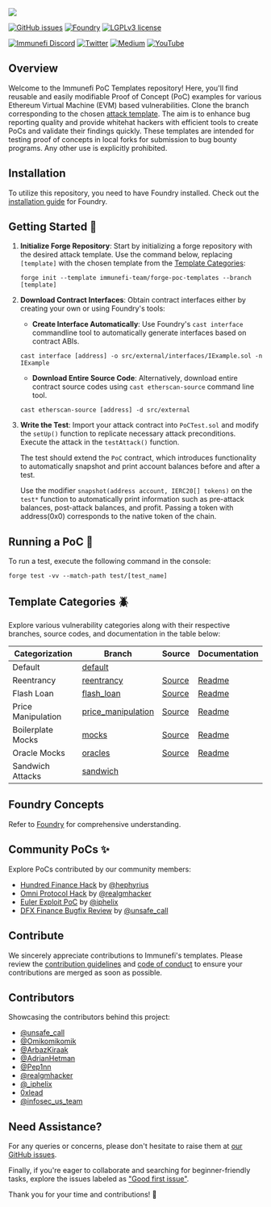 <a href="https://immunefi.com"><img src="https://github.com/immunefi-team/forge-poc-templates/blob/assets/imgs/Logo_white@3x.png"/></a>


[![GitHub issues](https://img.shields.io/github/issues/immunefi-team/forge-poc-templates.svg)](https://GitHub.com/immunefi-team/forge-poc-templates/issues/)
[![Foundry][foundry-badge]][foundry]
[![LGPLv3 license](https://img.shields.io/badge/License-LGPLv3-blue.svg)](./LICENSE)

[foundry]: https://getfoundry.sh/
[foundry-badge]: https://img.shields.io/badge/Built%20with-Foundry-FFDB1C.svg

[![Immunefi Discord](https://badgen.net/discord/online-members/immunefi)](https://discord.gg/immunefi)
[![Twitter](https://badgen.net/badge/icon/twitter?icon=twitter&label)](https://twitter.com/immunefi)
[![Medium](https://badgen.net/badge/icon/medium?icon=medium&label)](https://medium.com/immunefi)
[![YouTube](https://badgen.net/badge/icon/YouTube?icon=googleplay&label)](https://www.youtube.com/channel/UCmulw2BHpP6IiBM0Re0yP5Q)

## Overview

Welcome to the Immunefi PoC Templates repository! Here, you'll find reusable and easily modifiable Proof of Concept (PoC) examples for various Ethereum Virtual Machine (EVM) based vulnerabilities. Clone the branch corresponding to the chosen [attack template](#template-categories). The aim is to enhance bug reporting quality and provide whitehat hackers with efficient tools to create PoCs and validate their findings quickly. These templates are intended for testing proof of concepts in local forks for submission to bug bounty programs. Any other use is explicitly prohibited.

## Installation

To utilize this repository, you need to have Foundry installed. Check out the [installation guide](https://book.getfoundry.sh/getting-started/installation) for Foundry.

## Getting Started 📖

1. **Initialize Forge Repository**: Start by initializing a forge repository with the desired attack template. Use the command below, replacing `[template]` with the chosen template from the [Template Categories](#template-categories):
    ```
    forge init --template immunefi-team/forge-poc-templates --branch [template]
    ```

2. **Download Contract Interfaces**: Obtain contract interfaces either by creating your own or using Foundry's tools:
    - **Create Interface Automatically**: Use Foundry's `cast interface` commandline tool to automatically generate interfaces based on contract ABIs.

    ```
    cast interface [address] -o src/external/interfaces/IExample.sol -n IExample
    ```

    - **Download Entire Source Code**: Alternatively, download entire contract source codes using `cast etherscan-source` command line tool.

    ```
    cast etherscan-source [address] -d src/external
    ```

3. **Write the Test**: Import your attack contract into `PoCTest.sol` and modify the `setUp()` function to replicate necessary attack preconditions. Execute the attack in the `testAttack()` function.

    The test should extend the `PoC` contract, which introduces functionality to automatically snapshot and print account balances before and after a test.
    
    Use the modifier `snapshot(address account, IERC20[] tokens)` on the `test*` function to automatically print information such as pre-attack balances, post-attack balances, and profit. Passing a token with address(0x0) corresponds to the native token of the chain.

## Running a PoC 🚀

To run a test, execute the following command in the console:
```
forge test -vv --match-path test/[test_name]
```

## Template Categories 🪲

Explore various vulnerability categories along with their respective branches, source codes, and documentation in the table below:

| Categorization | Branch | Source | Documentation |
| -------------- | ------ | ------ | ------------- |
| Default | [default](https://github.com/immunefi-team/forge-poc-templates/tree/default) |  |  |
| Reentrancy | [reentrancy](https://github.com/immunefi-team/forge-poc-templates/tree/reentrancy) | [Source](./src/reentrancy/Reentrancy.sol) | [Readme](./src/reentrancy/README.md) |
| Flash Loan | [flash_loan](https://github.com/immunefi-team/forge-poc-templates/tree/flash_loan) | [Source](./src/flashloan/FlashLoan.sol) | [Readme](./src/flashloan/README.md) |
| Price Manipulation | [price_manipulation](https://github.com/immunefi-team/forge-poc-templates/tree/price_manipulation) | [Source](./src/pricemanipulation/PriceManipulation.sol) | [Readme](./src/pricemanipulation/README.md) |
| Boilerplate Mocks | [mocks](./src/mocks/) | [Source](./src/mocks/) | [Readme](./src/mocks/README.md) |
| Oracle Mocks | [oracles](./src/oracle/) | [Source](./src/oracle/) | [Readme](./src/oracle/README.md) |
| Sandwich Attacks | [sandwich](https://github.com/immunefi-team/forge-poc-templates/tree/sandwich) |  |  |

## Foundry Concepts

Refer to [Foundry](https://book.getfoundry.sh/) for comprehensive understanding.

## Community PoCs ✨

Explore PoCs contributed by our community members:

- [Hundred Finance Hack](https://medium.com/immunefi/a-poc-of-the-hundred-finance-heist-4121f23a098) by [@hephyrius](https://twitter.com/hephyrius)
- [Omni Protocol Hack](https://medium.com/immunefi/hack-analysis-omni-protocol-july-2022-2d35091a0109) by [@realgmhacker](https://twitter.com/realgmhacker)
- [Euler Exploit PoC](https://github.com/iphelix/euler-exploit-poc) by [@iphelix](https://twitter.com/_iphelix)
- [DFX Finance Bugfix Review](./pocs/DFXFinanceBugfixReview.sol) by [@unsafe_call](https://twitter.com/unsafe_call)

## Contribute

We sincerely appreciate contributions to Immunefi's templates. Please review the [contribution guidelines](.github/CONTRIBUTING.md) and [code of conduct](.github/CODE_OF_CONDUCT.md) to ensure your contributions are merged as soon as possible.

## Contributors

Showcasing the contributors behind this project:

- [@unsafe_call](https://twitter.com/unsafe_call)
- [@Omikomikomik](https://twitter.com/omikomikomik)
- [@ArbazKiraak](https://twitter.com/ArbazKiraak)
- [@AdrianHetman](https://twitter.com/adrianhetman)
- [@Pep1nn](https://twitter.com/Pep1nn)
- [@realgmhacker](https://twitter.com/realgmhacker)
- [@_iphelix](https://twitter.com/_iphelix)
- [0xlead](https://github.com/0xlead)
- [@infosec_us_team](https://twitter.com/infosec_us_team)

## Need Assistance?

For any queries or concerns, please don't hesitate to raise them at [our GitHub issues](https://github.com/immunefi-team/forge-poc-templates/issues).

Finally, if you're eager to collaborate and searching for beginner-friendly tasks, explore the issues labeled as ["Good first issue"](https://github.com/immunefi-team/forge-poc-templates/labels/good%20first%20issue).

Thank you for your time and contributions! 🙌